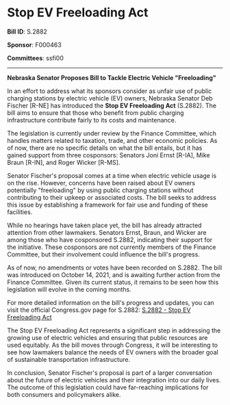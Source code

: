 # Stop EV Freeloading Act

**Bill ID**: S.2882

**Sponsor**: F000463

**Committees**: ssfi00

---

**Nebraska Senator Proposes Bill to Tackle Electric Vehicle "Freeloading"**

In an effort to address what its sponsors consider as unfair use of public charging stations by electric vehicle (EV) owners, Nebraska Senator Deb Fischer [R-NE] has introduced the **Stop EV Freeloading Act** (S.2882). The bill aims to ensure that those who benefit from public charging infrastructure contribute fairly to its costs and maintenance.

The legislation is currently under review by the Finance Committee, which handles matters related to taxation, trade, and other economic policies. As of now, there are no specific details on what the bill entails, but it has gained support from three cosponsors: Senators Joni Ernst [R-IA], Mike Braun [R-IN], and Roger Wicker [R-MS].

Senator Fischer's proposal comes at a time when electric vehicle usage is on the rise. However, concerns have been raised about EV owners potentially "freeloading" by using public charging stations without contributing to their upkeep or associated costs. The bill seeks to address this issue by establishing a framework for fair use and funding of these facilities.

While no hearings have taken place yet, the bill has already attracted attention from other lawmakers. Senators Ernst, Braun, and Wicker are among those who have cosponsored S.2882, indicating their support for the initiative. These cosponsors are not currently members of the Finance Committee, but their involvement could influence the bill's progress.

As of now, no amendments or votes have been recorded on S.2882. The bill was introduced on October 14, 2021, and is awaiting further action from the Finance Committee. Given its current status, it remains to be seen how this legislation will evolve in the coming months.

For more detailed information on the bill's progress and updates, you can visit the official Congress.gov page for S.2882: [S.2882 - Stop EV Freeloading Act](https://www.congress.gov/bill/117th-congress/senate-bill/2882)

The Stop EV Freeloading Act represents a significant step in addressing the growing use of electric vehicles and ensuring that public resources are used equitably. As the bill moves through Congress, it will be interesting to see how lawmakers balance the needs of EV owners with the broader goal of sustainable transportation infrastructure.

In conclusion, Senator Fischer's proposal is part of a larger conversation about the future of electric vehicles and their integration into our daily lives. The outcome of this legislation could have far-reaching implications for both consumers and policymakers alike.